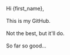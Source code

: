 Hi {first_name}, </br> </br>
This is my GitHub. </br> </br>
Not the best, but it'll do.  </br> </br>
So far so good... </br> </br>
